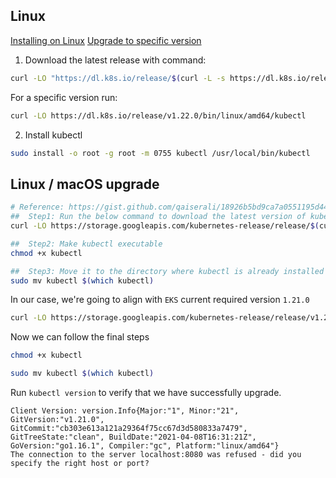 ## Linux

[Installing on Linux](https://kubernetes.io/docs/tasks/tools/install-kubectl-linux/)
[Upgrade to specific version](https://newbedev.com/how-to-upgrade-kubectl-client-version)

1. Download the latest release with command:

```bash
curl -LO "https://dl.k8s.io/release/$(curl -L -s https://dl.k8s.io/release/stable.txt)/bin/linux/amd64/kubectl"
```

For a specific version run:

```bash
curl -LO https://dl.k8s.io/release/v1.22.0/bin/linux/amd64/kubectl
```

2. Install kubectl

```bash
sudo install -o root -g root -m 0755 kubectl /usr/local/bin/kubectl
```

## Linux / macOS upgrade

```bash
# Reference: https://gist.github.com/qaiserali/18926b5bd9ca7a0551195d449bf31eb6
##  Step1: Run the below command to download the latest version of kubectl
curl -LO https://storage.googleapis.com/kubernetes-release/release/$(curl -s https://storage.googleapis.com/kubernetes-release/release/stable.txt)/bin/linux/amd64/kubectl

##  Step2: Make kubectl executable
chmod +x kubectl

##  Step3: Move it to the directory where kubectl is already installed
sudo mv kubectl $(which kubectl)
```

In our case, we're going to align with `EKS` current required version `1.21.0`

```bash
curl -LO https://storage.googleapis.com/kubernetes-release/release/v1.21.0/bin/linux/amd64/kubectl
```

Now we can follow the final steps

```bash
chmod +x kubectl

sudo mv kubectl $(which kubectl)
```

Run `kubectl version` to verify that we have successfully upgrade.

```
Client Version: version.Info{Major:"1", Minor:"21", GitVersion:"v1.21.0", GitCommit:"cb303e613a121a29364f75cc67d3d580833a7479", GitTreeState:"clean", BuildDate:"2021-04-08T16:31:21Z", GoVersion:"go1.16.1", Compiler:"gc", Platform:"linux/amd64"}
The connection to the server localhost:8080 was refused - did you specify the right host or port?
```

